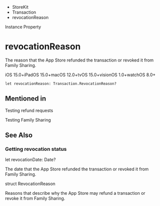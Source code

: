 

- StoreKit
- Transaction
-  revocationReason 

Instance Property

# revocationReason

The reason that the App Store refunded the transaction or revoked it from Family Sharing.

iOS 15.0+iPadOS 15.0+macOS 12.0+tvOS 15.0+visionOS 1.0+watchOS 8.0+

``` source
let revocationReason: Transaction.RevocationReason?
```

## Mentioned in 

Testing refund requests

Testing Family Sharing

## See Also

### Getting revocation status

let revocationDate: Date?

The date that the App Store refunded the transaction or revoked it from Family Sharing.

struct RevocationReason

Reasons that describe why the App Store may refund a transaction or revoke it from Family Sharing.

